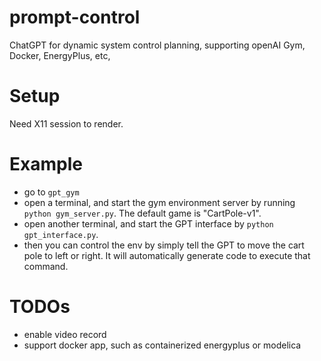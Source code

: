 # prompt-control
ChatGPT for dynamic system control planning, supporting openAI Gym, Docker, EnergyPlus, etc,

# Setup
Need X11 session to render.

# Example

- go to `gpt_gym`
- open a terminal, and start the gym environment server by running `python gym_server.py`. The default game is "CartPole-v1".
- open another terminal, and start the GPT interface by `python gpt_interface.py`.
- then you can control the env by simply tell the GPT to move the cart pole to left or right. It will automatically generate code to execute that command.

# TODOs
- enable video record
- support docker app, such as containerized energyplus or modelica
